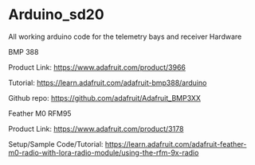 # Arduino_sd20
All working arduino code for the telemetry bays and receiver
Hardware

BMP 388

Product Link: https://www.adafruit.com/product/3966

Tutorial: https://learn.adafruit.com/adafruit-bmp388/arduino

Github repo: https://github.com/adafruit/Adafruit_BMP3XX

Feather M0 RFM95

Product Link: https://www.adafruit.com/product/3178

Setup/Sample Code/Tutorial: https://learn.adafruit.com/adafruit-feather-m0-radio-with-lora-radio-module/using-the-rfm-9x-radio

